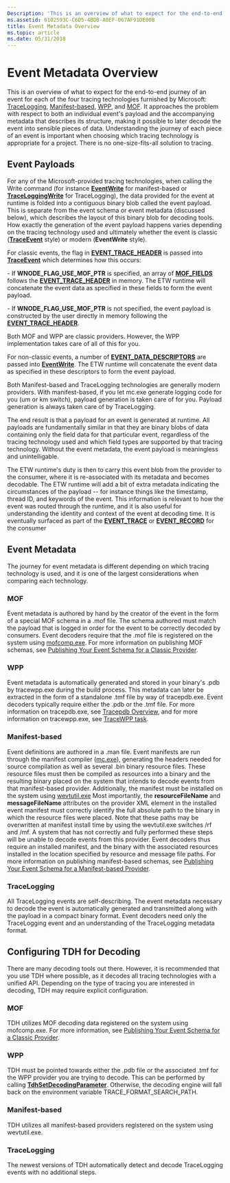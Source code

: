 ```yaml
---
Description: 'This is an overview of what to expect for the end-to-end journey of an event for each of the four tracing technologies furnished by Microsoft: TraceLogging, Manifest-based, WPP, and MOF.'
ms.assetid: 6102593C-C6D5-4BDB-A0EF-067AF91DE00B
title: Event Metadata Overview
ms.topic: article
ms.date: 05/31/2018
---
```


# Event Metadata Overview

This is an overview of what to expect for the end-to-end journey of an event for each of the four tracing technologies furnished by Microsoft: [TraceLogging](https://msdn.microsoft.com/en-us/library/Dn904632(v=VS.85).aspx), [Manifest-based](writing-manifest-based-events.md), [WPP](windows-software-trace-preprocessor.md), and [MOF](tracing-events.md). It approaches the problem with respect to both an individual event's payload and the accompanying metadata that describes its structure, making it possible to later decode the event into sensible pieces of data. Understanding the journey of each piece of an event is important when choosing which tracing technology is appropriate for a project. There is no one-size-fits-all solution to tracing.

## Event Payloads

For any of the Microsoft-provided tracing technologies, when calling the Write command (for instance [**EventWrite**](/windows/desktop/api/Evntprov/nf-evntprov-eventwrite) for manifest-based or [**TraceLoggingWrite**](https://msdn.microsoft.com/en-us/library/Dn904617(v=VS.85).aspx) for TraceLogging), the data provided for the event at runtime is folded into a contiguous binary blob called the event payload. This is separate from the event schema or event metadata (discussed below), which describes the layout of this binary blob for decoding tools. How exactly the generation of the event payload happens varies depending on the tracing technology used and ultimately whether the event is classic ([**TraceEvent**](traceevent.md) style) or modern (**EventWrite** style).

For classic events, the flag in [**EVENT\_TRACE\_HEADER**](event-trace-header.md) is passed into [**TraceEvent**](traceevent.md) which determines how this occurs:

\- If **WNODE\_FLAG\_USE\_MOF\_PTR** is specified, an array of [**MOF\_FIELDS**](mof-field.md) follows the [**EVENT\_TRACE\_HEADER**](event-trace-header.md) in memory. The ETW runtime will concatenate the event data as specified in these fields to form the event payload.

\- If **WNODE\_FLAG\_USE\_MOF\_PTR** is not specified, the event payload is constructed by the user directly in memory following the [**EVENT\_TRACE\_HEADER**](event-trace-header.md).

Both MOF and WPP are classic providers. However, the WPP implementation takes care of all of this for you.

For non-classic events, a number of [**EVENT\_DATA\_DESCRIPTORS**](/windows/desktop/api/Evntprov/ns-evntprov-event_data_descriptor) are passed into [**EventWrite**](/windows/desktop/api/Evntprov/nf-evntprov-eventwrite). The ETW runtime will concatenate the event data as specified in these descriptors to form the event payload.

Both Manifest-based and TraceLogging technologies are generally modern providers. With manifest-based, if you let mc.exe generate logging code for you (um or km switch), payload generation is taken care of for you. Payload generation is always taken care of by TraceLogging.

The end result is that a payload for an event is generated at runtime. All payloads are fundamentally similar in that they are binary blobs of data containing only the field data for that particular event, regardless of the tracing technology used and which field types are supported by that tracing technology. Without the event metadata, the event payload is meaningless and unintelligable.

The ETW runtime's duty is then to carry this event blob from the provider to the consumer, where it is re-associated with its metadata and becomes decodable. The ETW runtime will add a bit of extra metadata indicating the circumstances of the payload -- for instance things like the timestamp, thread ID, and keywords of the event. This information is relevant to how the event was routed through the runtime, and it is also useful for understanding the identity and context of the event at decoding time. It is eventually surfaced as part of the [**EVENT\_TRACE**](event-trace.md) or [**EVENT\_RECORD**](https://msdn.microsoft.com/en-us/library/Aa363769(v=VS.85).aspx) for the consumer

## Event Metadata

The journey for event metadata is different depending on which tracing technology is used, and it is one of the largest considerations when comparing each technology.

### MOF

Event metadata is authored by hand by the creator of the event in the form of a special MOF schema in a .mof file. The schema authored must match the payload that is logged in order for the event to be correctly decoded by consumers. Event decoders require that the .mof file is registered on the system using [mofcomp.exe](https://msdn.microsoft.com/en-us/library/Aa392389(v=VS.85).aspx). For more information on publishing MOF schemas, see [Publishing Your Event Schema for a Classic Provider](publishing-your-event-schema-for-a-classic-provider.md).

### WPP

Event metadata is automatically generated and stored in your binary's .pdb by tracewpp.exe during the build process. This metadata can later be extracted in the form of a standalone .tmf file by way of tracepdb.exe. Event decoders typically require either the .pdb or the .tmf file. For more information on tracepdb.exe, see [Tracepdb Overview](https://msdn.microsoft.com/library/Ff553869(v=VS.85).aspx), and for more information on tracewpp.exe, see [TraceWPP task](https://msdn.microsoft.com/library/Hh454279(v=VS.85).aspx).

### Manifest-based

Event definitions are authored in a .man file. Event manifests are run through the manifest compiler ([mc.exe](https://msdn.microsoft.com/en-us/library/Aa385638(v=VS.85).aspx)), generating the headers needed for source compilation as well as several .bin binary resource files. These resource files must then be compiled as resources into a binary and the resulting binary placed on the system that intends to decode events from that manifest-based provider. Additionally, the manifest must be installed on the system using [wevtutil.exe](https://msdn.microsoft.com/en-us/library/Dd996929(v=VS.85).aspx) Most importantly, the **resourceFileName** and **messageFileName** attributes on the provider XML element in the installed event manifest must correctly identify the full absolute path to the binary in which the resource files were placed. Note that these paths may be overwritten at manifest install time by using the wevtutil.exe switches /rf and /mf. A system that has not correctly and fully performed these steps will be unable to decode events from this provider. Event decoders thus require an installed manifest, and the binary with the associated resources installed in the location specified by resource and message file paths. For more information on publishing manifest-based schemas, see [Publishing Your Event Schema for a Manifest-based Provider](publishing-your-event-schema-for-a-manifest-base-provider.md).

### TraceLogging

All TraceLogging events are self-describing. The event metadata necessary to decode the event is automatically generated and transmitted along with the payload in a compact binary format. Event decoders need only the TraceLogging event and an understanding of the TraceLogging metadata format.

## Configuring TDH for Decoding

There are many decoding tools out there. However, it is recommended that you use TDH where possible, as it decodes all tracing technologies with a unified API. Depending on the type of tracing you are interested in decoding, TDH may require explicit configuration.

### MOF

TDH utilizes MOF decoding data registered on the system using mofcomp.exe. For more information, see [Publishing Your Event Schema for a Classic Provider](publishing-your-event-schema-for-a-classic-provider.md).

### WPP

TDH must be pointed towards either the .pdb file or the associated .tmf for the WPP provider you are trying to decode. This can be performed by calling [**TdhSetDecodingParameter**](/windows/desktop/api/Tdh/nf-tdh-tdhsetdecodingparameter). Otherwise, the decoding engine will fall back on the environment variable TRACE\_FORMAT\_SEARCH\_PATH.

### Manifest-based

TDH utilizes all manifest-based providers registered on the system using wevtutil.exe.

### TraceLogging

The newest versions of TDH automatically detect and decode TraceLogging events with no additional steps.

 

 



